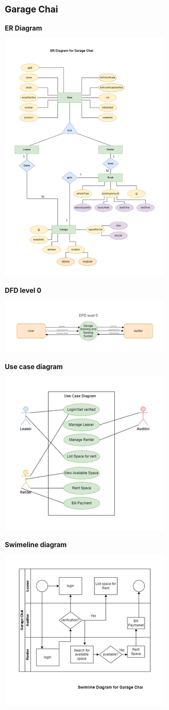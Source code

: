 

# Garage Chai

## ER Diagram
<img src="https://github.com/JHM69/Garage_Cai/blob/master/screenshots/1.png?raw=true" title="Github Logo">



## DFD level 0
<img src="https://github.com/JHM69/Garage_Cai/blob/master/screenshots/2.png?raw=true" title="Github Logo">



## Use case diagram
<img src="https://github.com/JHM69/Garage_Cai/blob/master/screenshots/3.png?raw=true" title="Github Logo">




## Swimeline diagram
<img src="https://github.com/JHM69/Garage_Cai/blob/master/screenshots/4.png?raw=true" title="Github Logo">
